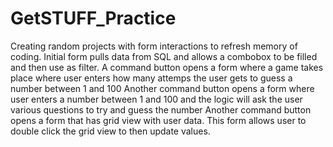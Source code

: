 # GetSTUFF_Practice
Creating random projects with form interactions to refresh memory of coding.
Initial form pulls data from SQL and allows a combobox to be filled and then use as filter.
A command button opens a form where a game takes place where user enters how many attemps the user gets to guess a number between 1 and 100
Another command button opens a form where user enters a number between 1 and 100 and the logic will ask the user various questions to try and guess the number
Another command button opens a form that has grid view with user data. This form allows user to double click the grid view to then update values.
